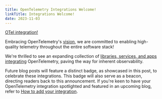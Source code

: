 ```yaml
---
title: OpenTelemetry Integrations Welcome!
linkTitle: Integrations Welcome!
date: 2023-11-03
---
```


<!-- prettier-ignore -->
<a type="button"
  href="/blog/2023/integrations/"
  class="ot-integration-badge btn shadow float-end"
  title="Learn more"
  data-bs-toggle="tooltip" data-bs-title="Learn more">
  <span class="fw-semibold">OTel integration!</span>
  <span class="position-absolute top-0 start-100 translate-middle text-warning">
    <i class="fa-solid fa-circle-info"></i>
  </span>
</a>

Embracing OpenTelemetry's [vision](/community/mission/#vision), we are committed
to enabling high-quality telemetry throughout the entire software stack!

We're thrilled to see an expanding collection of
[libraries, services, and apps integrating](/ecosystem/integrations/)
OpenTelemetry, paving the way for inherent observability.

Future blog posts will feature a distinct badge, as showcased in this post, to
celebrate these integrations. This badge will also serve as a beacon, directing
readers back to this announcement. If you're keen to have your OpenTelemetry
integration spotlighted and featured in an upcoming blog, refer to
[How to add your integration](/ecosystem/integrations/#how-to-add).
